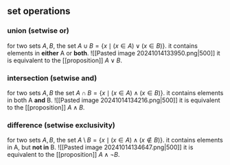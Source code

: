 ## set operations 
### union (setwise or)
for two sets $A,B$, the set $A\cup B=\{x\mid(x\in A)\lor(x\in B)\}$.
it contains elements in **either** A or **both**.
![[Pasted image 20241014133950.png|500]]
it is equivalent to the [[proposition]] $A\lor B$.
### intersection (setwise and)
for two sets $A,B$ the set $A\cap B=\{x\mid(x\in A)\land(x\in B)\}$.
it contains elements in both A **and** B.
![[Pasted image 20241014134216.png|500]]
it is equivalent to the [[proposition]] $A\land B$.
### difference (setwise exclusivity)
for two sets $A,B$, the set $A\setminus B=\{x\mid(x\in A)\land(x\notin B)\}$.
it contains elements in A, but **not in** B.
![[Pasted image 20241014134647.png|500]]
it is equivalent to the [[proposition]] $A\land\lnot B$.